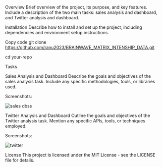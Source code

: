Overview
Brief overview of the project, its purpose, and key features. Include a description of the two main tasks: sales analysis and dashboard, and Twitter analysis and dashboard.

Installation
Describe how to install and set up the project, including dependencies and environment setup instructions.

Copy code
git clone https://github.com/ranu2023/BRAINWAVE_MATRIX_INTENSHIP_DATA.git

cd your-repo

Tasks

Sales Analysis and Dashboard
Describe the goals and objectives of the sales analysis task. Include any specific methodologies, tools, or libraries used.

Screenshots:

![sales dbss](https://github.com/user-attachments/assets/3d33d469-2a24-4409-88b1-7d2d3aa0b23c)

Twitter Analysis and Dashboard
Outline the goals and objectives of the Twitter analysis task. Mention any specific APIs, tools, or techniques employed.

Screenshots:

![twitter](https://github.com/user-attachments/assets/fc17d8b6-3a18-41e3-9160-09a006c82488)



License
This project is licensed under the MIT License - see the LICENSE file for details.
